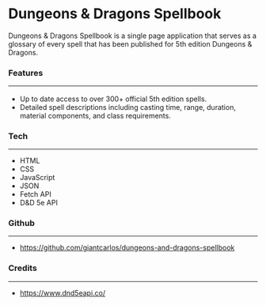 # **Dungeons & Dragons Spellbook**

Dungeons & Dragons Spellbook is a single page application that serves as a glossary of every spell that has been published for 5th edition Dungeons & Dragons. 


### **Features** <hr>


- Up to date access to over 300+ official 5th edition spells.
- Detailed spell descriptions including casting time, range, duration, material components, and class requirements. 


### **Tech**
---

- HTML
- CSS
- JavaScript
- JSON
- Fetch API
- D&D 5e API


### **Github**
---

- https://github.com/giantcarlos/dungeons-and-dragons-spellbook


### **Credits**
---

- https://www.dnd5eapi.co/